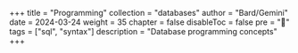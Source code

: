 +++
title = "Programming"
collection = "databases"
author = "Bard/Gemini"
date = 2024-03-24
weight = 35
chapter = false
disableToc = false
pre = "<b>📜</b>"
tags = ["sql", "syntax"]
description = "Database programming concepts"
+++